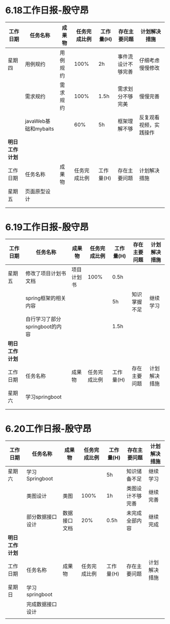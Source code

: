 # 6.18工作日报-殷守昂
| 工作日期         | 任务名称   | 成果物   | 任务完成比例 | 工作量(H) | 存在主要问题       | 计划解决措施     |
| ---------------- | ---------- | -------- | ------------ | --------- | ------------------ | ---------------- |
| 星期四           | 用例规约   | 用例规约 | 100%          | 2h        | 事件流设计不够完善 | 仔细考虑慢慢修改 |
|                  |  需求规约  |  需求规约| 100%          | 1.5h       | 需求划分不够完美   |   慢慢完善       |
|                  | javaWeb基础和mybaits    |          | 60%          | 5h        | 框架理解不够           | 反复观看视频，实践操作     |
| **明日工作计划** |            |          |              |           |                    |                  |
| 工作日期         | 任务名称   | 成果物   | 任务完成比例 | 工作量(H) | 存在主要问题       | 计划解决措施     |
| 星期五           | 页面原型设计   |          |              |           |                    |                  |
|                  |            |          |              |           |                    |                  |
|                  |            |          |              |           |                    |                  |



# 6.19工作日报-殷守昂
| 工作日期         | 任务名称   | 成果物   | 任务完成比例 | 工作量(H) | 存在主要问题       | 计划解决措施     |
| ---------------- | ---------- | -------- | ------------ | --------- | ------------------ | ---------------- |
| 星期五           | 修改了项目计划书文档   | 项目计划书 | 100%          | 0.5h        |          |             |
|                  |  spring框架的相关内容  |     |           |   5h       | 知识掌握不足   |   继续学习       |
|                  |   自行学习了部分springboot的内容|          |            |    1.5h      |            |      |
| **明日工作计划** |            |          |              |           |                    |                  |
| 工作日期         | 任务名称   | 成果物   | 任务完成比例 | 工作量(H) | 存在主要问题       | 计划解决措施     |
| 星期六           | 学习springboot   |          |              |           |                    |                  |
|                  |            |          |              |           |                    |                  |
|                  |            |          |              |           |                    |                  |			
				
# 6.20工作日报-殷守昂
|工作日期	|任务名称		|成果物	|任务完成比例	|工作量(H)	|存在主要问题	|计划解决措施	|
| ---------------- | ---------- | -------- | ------------ | --------- | ------------------ | ---------------- |
| 星期六	    |  学习Springboot|		|				|	5h		|	知识储备不足		|	继续学习			|
|			|	 类图设计    		|	类图	|	100%			|	1h		|	类图设计不够完善			|		继续完善		|
|			|	部分数据接口设计			|	数据接口文档	|	20%			|		0.5h	|		未完成全部内容		|	继续完成			|
|**明日工作计划**|			|	|		|				|			|				|				|
|工作日期	|任务名称		|成果物	|任务完成比例	|工作量(H)	|存在主要问题	|计划解决措施	|
| 星期日	    |	学习springboot			|		|				|			|				|				|
|			|		完成数据接口设计		|		|				|			|				|				|
|			|				|		|				|			|				|				|				
